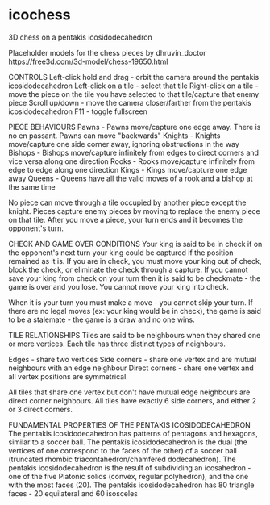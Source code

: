 # icochess
3D chess on a pentakis icosidodecahedron

Placeholder models for the chess pieces by dhruvin_doctor
https://free3d.com/3d-model/chess-19650.html

CONTROLS
Left-click hold and drag - 	orbit the camera around the pentakis icosidodecahedron
Left-click on a tile - 		select that tile
Right-click on a tile - 	move the piece on the tile you have selected to that tile/capture that enemy piece
Scroll up/down -			move the camera closer/farther from the pentakis icosidodecahedron
F11 -						toggle fullscreen

PIECE BEHAVIOURS
Pawns -			Pawns move/capture one edge away. There is no en passant. Pawns can move "backwards"
Knights -		Knights move/capture one side corner away, ignoring obstructions in the way
Bishops -		Bishops move/capture infinitely from edges to direct corners and vice versa along one direction
Rooks -			Rooks move/capture infinitely from edge to edge along one direction
Kings - 		Kings move/capture one edge away
Queens -		Queens have all the valid moves of a rook and a bishop at the same time

No piece can move through a tile occupied by another piece except the knight.
Pieces capture enemy pieces by moving to replace the enemy piece on that tile.
After you move a piece, your turn ends and it becomes the opponent's turn.

CHECK AND GAME OVER CONDITIONS
Your king is said to be in check if on the opponent's next turn your king could be captured if the position remained as it is.
If you are in check, you must move your king out of check, block the check, or eliminate the check through a capture.
If you cannot save your king from check on your turn then it is said to be checkmate - the game is over and you lose.
You cannot move your king into check.

When it is your turn you must make a move - you cannot skip your turn.
If there are no legal moves (ex: your king would be in check), the game is said to be a stalemate - the game is a draw and no one wins.

TILE RELATIONSHIPS
Tiles are said to be neighbours when they shared one or more vertices.
Each tile has three distinct types of neighbours.

Edges -				share two vertices
Side corners - 		share one vertex and are mutual neighbours with an edge neighbour
Direct corners -	share one vertex and all vertex positions are symmetrical

All tiles that share one vertex but don't have mutual edge neighbours are direct corner neighbours.
All tiles have exactly 6 side corners, and either 2 or 3 direct corners.

FUNDAMENTAL PROPERTIES OF THE PENTAKIS ICOSIDODECAHEDRON
The pentakis icosidodecahedron has patterns of pentagons and hexagons, similar to a soccer ball.
The pentakis icosidodecahedron is the dual (the vertices of one correspond to the faces of the other) of a soccer ball (truncated rhombic triacontahedron/chamfered dodecahedron).
The pentakis icosidodecahedron is the result of subdividing an icosahedron - one of the five Platonic solids (convex, regular polyhedron), and the one with the most faces (20).
The pentakis icosidodecahedron has 80 triangle faces - 20 equilateral and 60 isosceles